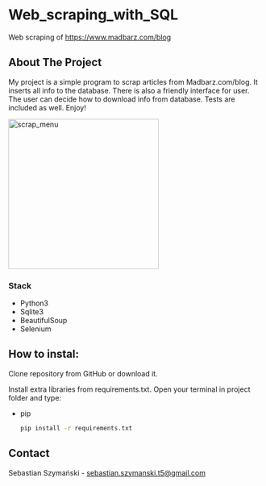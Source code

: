# Web_scraping_with_SQL
Web scraping of https://www.madbarz.com/blog

<!-- ABOUT THE PROJECT -->
## About The Project
My project is a simple program to scrap articles from Madbarz.com/blog. It inserts all info to the database. There is also a friendly interface for user. The user can decide how to download info from database. Tests are included as well.
Enjoy!

<img width="298" alt="scrap_menu" src="https://user-images.githubusercontent.com/79137973/114121758-3e043180-98ef-11eb-94b4-df04d4e73a30.PNG">

### Stack

* Python3
* Sqlite3
* BeautifulSoup 
* Selenium

<!-- How to install -->
## How to instal:
Clone repository from GitHub or download it. 

Install extra libraries from requirements.txt.
Open your terminal in project folder and type:
* pip
  ```sh
  pip install -r requirements.txt
  ```
  


<!-- CONTACT -->
## Contact

Sebastian Szymański - sebastian.szymanski.t5@gmail.com

